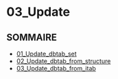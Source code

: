 # 03_Update

## SOMMAIRE

- [01_Update_dbtab_set](./01_Update_dbtab_set.md)
- [02_Update_dbtab_from_structure](./02_Update_dbtab_from_structure.md)
- [03_Update_dbtab_from_itab](./03_Update_dbtab_from_itab.md)
